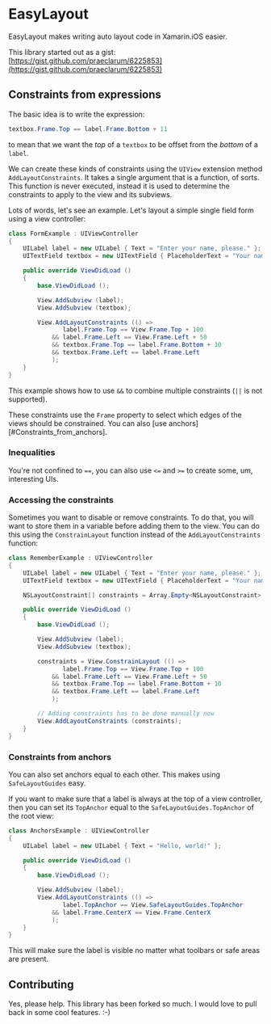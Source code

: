 # EasyLayout


EasyLayout makes writing auto layout code in Xamarin.iOS easier.

This library started out as a gist: [https://gist.github.com/praeclarum/6225853](https://gist.github.com/praeclarum/6225853)


## Constraints from expressions

The basic idea is to write the expression:

```csharp
textbox.Frame.Top == label.Frame.Bottom + 11
```

to mean that we want the *top* of a `textbox` to be offset from the *bottom* of a `label`.

We can create these kinds of constraints using the `UIView` extension method
`AddLayoutConstraints`. It takes a single argument that is a function,
of sorts. This function is never executed, instead it is used to determine the
constraints to apply to the view and its subviews.

Lots of words, let's see an example. Let's layout a simple single field form
using a view controller:

```csharp
class FormExample : UIViewController
{
    UILabel label = new UILabel { Text = "Enter your name, please." };
    UITextField textbox = new UITextField { PlaceholderText = "Your name" };

    public override ViewDidLoad ()
    {
        base.ViewDidLoad ();

        View.AddSubview (label);
        View.AddSubview (textbox);

        View.AddLayoutConstraints (() =>
               label.Frame.Top == View.Frame.Top + 100
            && label.Frame.Left == View.Frame.Left + 50
            && textbox.Frame.Top == label.Frame.Bottom + 10
            && textbox.Frame.Left == label.Frame.Left
            );
    }
}
```

This example shows how to use `&&` to combine multiple constraints (`||` is not supported).

These constraints use the `Frame` property to select which edges of the views
should be constrained. You can also [use anchors][#Constraints_from_anchors].

### Inequalities

You're not confined to `==`, you can also use `<=` and `>=` to create some, um,
interesting UIs.

### Accessing the constraints

Sometimes you want to disable or remove constraints.
To do that, you will want to store them in a variable before adding them to
the view. You can do this using the `ConstrainLayout` function instead of the
`AddLayoutConstraints` function:

```csharp
class RememberExample : UIViewController
{
    UILabel label = new UILabel { Text = "Enter your name, please." };
    UITextField textbox = new UITextField { PlaceholderText = "Your name" };

    NSLayoutConstraint[] constraints = Array.Empty<NSLayoutConstraint> ();

    public override ViewDidLoad ()
    {
        base.ViewDidLoad ();

        View.AddSubview (label);
        View.AddSubview (textbox);

        constraints = View.ConstrainLayout (() =>
               label.Frame.Top == View.Frame.Top + 100
            && label.Frame.Left == View.Frame.Left + 50
            && textbox.Frame.Top == label.Frame.Bottom + 10
            && textbox.Frame.Left == label.Frame.Left
            );

        // Adding constraints has to be done manually now
        View.AddLayoutConstraints (constraints);
    }
}
```



### Constraints from anchors

You can also set anchors equal to each other. This makes using `SafeLayoutGuides` easy.

If you want to make sure that a label is always at the top of a view controller,
then you can set its `TopAnchor` equal to the `SafeLayoutGuides.TopAnchor` of the root view:

```csharp
class AnchorsExample : UIViewController
{
    UILabel label = new UILabel { Text = "Hello, world!" };

    public override ViewDidLoad ()
    {
        base.ViewDidLoad ();

        View.AddSubview (label);
        View.AddLayoutConstraints (() =>
               label.TopAnchor == View.SafeLayoutGuides.TopAnchor
            && label.Frame.CenterX == View.Frame.CenterX
            );
    }
}
```

This will make sure the label is visible no matter what toolbars or safe areas are present.

## Contributing

Yes, please help. This library has been forked so much. I would love to pull back in some cool features. :-)

